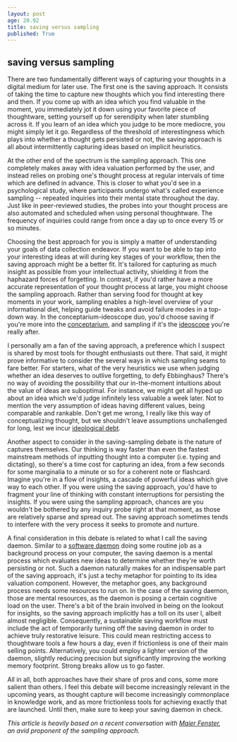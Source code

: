 ```yaml
---
layout: post
age: 20.92
title: saving versus sampling
published: True
---
```


## saving versus sampling

There are two fundamentally different ways of capturing your thoughts in a digital medium for later use. The first one is the saving approach. It consists of taking the time to capture new thoughts which you find interesting there and then. If you come up with an idea which you find valuable in the moment, you immediately jot it down using your favorite piece of thoughtware, setting yourself up for serendipity when later stumbling across it. If you learn of an idea which you judge to be more mediocre, you might simply let it go. Regardless of the threshold of interestingness which plays into whether a thought gets persisted or not, the saving approach is all about intermittently capturing ideas based on implicit heuristics.

At the other end of the spectrum is the sampling approach. This one completely makes away with idea valuation performed by the user, and instead relies on probing one's thought process at regular intervals of time which are defined in advance. This is closer to what you'd see in a psychological study, where participants undergo what's called experience sampling -- repeated inquiries into their mental state throughout the day. Just like in peer-reviewed studies, the probes into your thought process are also automated and scheduled when using personal thoughtware. The frequency of inquiries could range from once a day up to once every 15 or so minutes.

Choosing the best approach for you is simply a matter of understanding your goals of data collection endeavor. If you want to be able to tap into your interesting ideas at will during key stages of your workflow, then the saving approach might be a better fit. It's tailored for capturing as much insight as possible from your intellectual activity, shielding it from the haphazard forces of forgetting. In contrast, if you'd rather have a more accurate representation of your thought process at large, you might choose the sampling approach. Rather than serving food for thought at key moments in your work, sampling enables a high-level overview of your informational diet, helping guide tweaks and avoid failure modes in a top-down way. In the conceptarium-ideoscope duo, you'd choose saving if you're more into the [conceptarium](/thoughtware/conceptarium), and sampling if it's the [ideoscope](/thoughtware/ideoscope) you're really after.

I personally am a fan of the saving approach, a preference which I suspect is shared by most tools for thought enthusiasts out there. That said, it might prove informative to consider the several ways in which sampling seams to fare better. For starters, what of the very heuristics we use when judging whether an idea deserves to outlive forgetting, to defy Ebbinghaus? There's no way of avoiding the possibility that our in-the-moment intuitions about the value of ideas are suboptimal. For instance, we might get all hyped up about an idea which we'd judge infinitely less valuable a week later. Not to mention the very assumption of ideas having different values, being comparable and rankable. Don't get me wrong, I really like this way of conceptualizing thought, but we shouldn't leave assumptions unchallenged for long, lest we incur [ideological debt](/reflections/navigating-ideology).

Another aspect to consider in the saving-sampling debate is the nature of captures themselves. Our thinking is way faster than even the fastest mainstream methods of inputting thought into a computer (i.e. typing and dictating), so there's a time cost for capturing an idea, from a few seconds for some marginalia to a minute or so for a coherent note or flashcard. Imagine you're in a flow of insights, a cascade of powerful ideas which give way to each other. If you were using the saving approach, you'd have to fragment your line of thinking with constant interruptions for persisting the insights. If you were using the sampling approach, chances are you wouldn't be bothered by any inquiry probe right at that moment, as those are relatively sparse and spread out. The saving approach sometimes tends to interfere with the very process it seeks to promote and nurture.

A final consideration in this debate is related to what I call the saving daemon. Similar to a [software daemon](https://en.wikipedia.org/wiki/Daemon_(computing)) doing some routine job as a background process on your computer, the saving daemon is a mental process which evaluates new ideas to determine whether they're worth persisting or not. Such a daemon naturally makes for an indispensable part of the saving approach, it's just a techy metaphor for pointing to its idea valuation component. However, the metaphor goes, any background process needs some resources to run on. In the case of the saving daemon, those are mental resources, as the daemon is posing a certain cognitive load on the user. There's a bit of the brain involved in being on the lookout for insights, so the saving approach implicitly has a toll on its user l, albeit almost negligible. Consequently, a sustainable saving workflow must include the act of temporarily turning off the saving daemon in order to achieve truly restorative leisure. This could mean restricting access to thoughtware tools a few hours a day, even if frictionless is one of their main selling points. Alternatively, you could employ a lighter version of the daemon, slightly reducing precision but significantly improving the working memory footprint. Strong breaks allow us to go faster.

All in all, both approaches have their share of pros and cons, some more salient than others. I feel this debate will become increasingly relevant in the upcoming years, as thought capture will become increasingly commonplace in knowledge work, and as more frictionless tools for achieving exactly that are launched. Until then, make sure to keep your saving daemon in check.

_This article is heavily based on a recent conversation with [Maier Fenster](https://twitter.com/maierfenster), an avid proponent of the sampling approach._